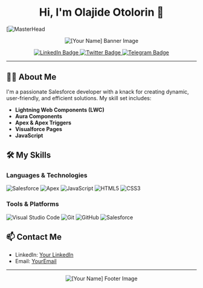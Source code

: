 <!-- GitHub Profile README -->

<h1 align="center">Hi, I'm Olajide Otolorin 👋</h1>

[![MasterHead](https://1.bp.blogspot.com/-7A4WynwLsMw/XbBpCXG8fHI/AAAAAAAAMt4/uOa1bpLskYgrwGbllhSu2SDj_Mig8SXJQCLcBGAsYHQ/s1600/2000_600px.gif)

<p align="center">
  <img src="https://github.com/[YourUsername]/[YourRepo]/blob/main/assets/banner.png" alt="[Your Name] Banner Image" />
</p>

<p align="center">
  <a href="https://www.linkedin.com/in/[YourLinkedIn]">
    <img src="https://img.shields.io/badge/LinkedIn-0077B5?style=for-the-badge&logo=linkedin&logoColor=white" alt="LinkedIn Badge" />
  </a>
  <a href="https://twitter.com/[YourTwitter]">
    <img src="https://img.shields.io/badge/Twitter-1DA1F2?style=for-the-badge&logo=twitter&logoColor=white" alt="Twitter Badge" />
  </a>
  <a href="https://t.me/[YourTelegram]">
    <img src="https://img.shields.io/badge/Telegram-2CA5E0?style=for-the-badge&logo=telegram&logoColor=white" alt="Telegram Badge" />
  </a>
</p>

---

## 👨‍💻 About Me

I'm a passionate Salesforce developer with a knack for creating dynamic, user-friendly, and efficient solutions. My skill set includes:

- **Lightning Web Components (LWC)**
- **Aura Components**
- **Apex & Apex Triggers**
- **Visualforce Pages**
- **JavaScript**

## 🛠️ My Skills

### Languages & Technologies

![Salesforce](https://img.shields.io/badge/Salesforce-00A1E0?style=for-the-badge&logo=salesforce&logoColor=white)
![Apex](https://img.shields.io/badge/Apex-0098D7?style=for-the-badge&logo=apex&logoColor=white)
![JavaScript](https://img.shields.io/badge/JavaScript-F7DF1E?style=for-the-badge&logo=javascript&logoColor=black)
![HTML5](https://img.shields.io/badge/HTML5-E34F26?style=for-the-badge&logo=html5&logoColor=white)
![CSS3](https://img.shields.io/badge/CSS3-1572B6?style=for-the-badge&logo=css3&logoColor=white)

### Tools & Platforms

![Visual Studio Code](https://img.shields.io/badge/Visual_Studio_Code-0078d7?style=for-the-badge&logo=visual-studio-code&logoColor=white)
![Git](https://img.shields.io/badge/Git-F05032?style=for-the-badge&logo=git&logoColor=white)
![GitHub](https://img.shields.io/badge/GitHub-181717?style=for-the-badge&logo=github&logoColor=white)
![Salesforce](https://img.shields.io/badge/Salesforce-00A1E0?style=for-the-badge&logo=salesforce&logoColor=white)





## 📫 Contact Me

- LinkedIn: [Your LinkedIn](https://www.linkedin.com/in/[YourLinkedIn])
- Email: [YourEmail](mailto:[YourEmail])

---

<p align="center">
  <img src="https://github.com/authorlauren/[YourRepo]/blob/main/assets/footer.png" alt="[Your Name] Footer Image" />
</p>
